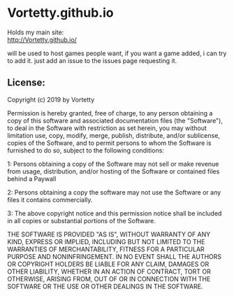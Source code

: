 # Vortetty.github.io
Holds my main site:    
http://Vortetty.github.io/

will be used to host games people want, if you want a game added, i can try to add it. just add an issue to the issues page requesting it.
 
 
 
 
## License:

Copyright (c) 2019 by Vortetty

Permission is hereby granted, free of charge, to any person obtaining a copy of this software and associated documentation files (the "Software"), to deal in the Software with restriction as set herein, you may without limitation use, copy, modify, merge, publish, distribute,  and/or sublicense, copies of the Software, and to permit persons to whom the Software is furnished to do so, subject to the following conditions:

1: Persons obtaining a copy of the Software may not sell or make revenue from usage, distribution, and/or hosting of the Software or contained files behind a Paywall

2: Persons obtaining a copy the software may not use the Software or any files it contains commercially.

3: The above copyright notice and this permission notice shall be included in all copies or substantial portions of the Software.

THE SOFTWARE IS PROVIDED "AS IS", WITHOUT WARRANTY OF ANY KIND, EXPRESS OR IMPLIED, INCLUDING BUT NOT LIMITED TO THE WARRANTIES OF MERCHANTABILITY, FITNESS FOR A PARTICULAR PURPOSE AND NONINFRINGEMENT. IN NO EVENT SHALL THE AUTHORS OR COPYRIGHT HOLDERS BE LIABLE FOR ANY CLAIM, DAMAGES OR OTHER LIABILITY, WHETHER IN AN ACTION OF CONTRACT, TORT OR OTHERWISE, ARISING FROM, OUT OF OR IN CONNECTION WITH THE SOFTWARE OR THE USE OR OTHER DEALINGS IN THE SOFTWARE.
